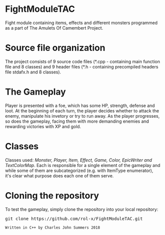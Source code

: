 # FightModuleTAC
Fight module containing items, effects and different monsters programmed as a part of The Amulets Of Camembert Project.

# Source file organization 
The project consists of 9 source code files (\*.cpp - containing main function file and 8 classes) and 9 header files (\*.h - containing precompiled headers file stdafx.h and 8 classes).

# The Gameplay
Player is presented with a foe, which has some HP, strength, defense and loot. At the beginning of each turn, the player decides whether to attack the enemy, manipulate his invetory or try to run away. As the player progresses, so does the gameplay, facing them with more demanding enemies and rewarding victories with XP and gold.

# Classes
Classes used:
*Monster, Player, Item, Effect, Game, Color, EpicWriter and TextColorMap*.
Each is responsible for a single element of the gameplay and while some of them are subcategorized (e.g. with ItemType enumerator), it's clear what purpose does each one of them serve.

# Cloning the repository
To test the gameplay, simply clone the repository into your local repository: 

<pre class="command-line"><span class="command">git clone https://github.com/rol-x/FightModuleTAC.git</span>
</pre>

`Written in C++ by Charles John Summers 2018`

